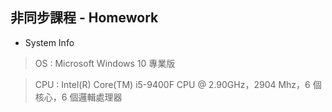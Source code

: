 ## 非同步課程 - Homework
* System Info
> OS : Microsoft Windows 10 專業版

> CPU : Intel(R) Core(TM) i5-9400F CPU @ 2.90GHz，2904 Mhz，6 個核心，6 個邏輯處理器
